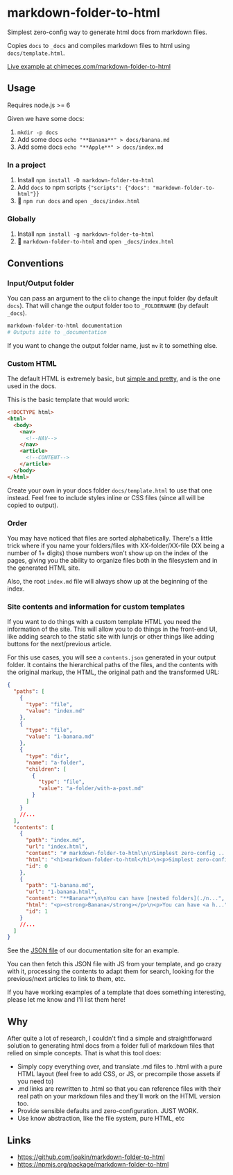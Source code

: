# markdown-folder-to-html

Simplest zero-config way to generate html docs from markdown files.

Copies `docs` to `_docs` and compiles markdown files to html using
`docs/template.html`.

[Live example at chimeces.com/markdown-folder-to-html](http://chimeces.com/markdown-folder-to-html/)

## Usage

Requires node.js >= 6

Given we have some docs:

1. `mkdir -p docs`
2. Add some docs `echo "**Banana**" > docs/banana.md`
3. Add some docs `echo "**Apple**" > docs/index.md`

### In a project

1. Install `npm install -D markdown-folder-to-html`
2. Add `docs` to npm scripts `{"scripts": {"docs": "markdown-folder-to-html"}}`
3. 🎉 `npm run docs` and `open _docs/index.html`

### Globally

1. Install `npm install -g markdown-folder-to-html`
2. 🎉 `markdown-folder-to-html` and `open _docs/index.html`

## Conventions

### Input/Output folder

You can pass an argument to the cli to change the input folder (by default
`docs`). That will change the output folder too to `_FOLDERNAME` (by default
`_docs`).

```bash
markdown-folder-to-html documentation
# Outputs site to _documentation
```

If you want to change the output folder name, just `mv` it to something else.

### Custom HTML

The default HTML is extremely basic, but
[simple and pretty](https://github.com/joakin/markdown-folder-to-html/blob/master/docs/template.html),
and is the one used in the docs.

This is the basic template that would work:

```html
<!DOCTYPE html>
<html>
  <body>
    <nav>
      <!--NAV-->
    </nav>
    <article>
      <!--CONTENT-->
    </article>
  </body>
</html>
```

Create your own in your docs folder `docs/template.html` to use that one
instead. Feel free to include styles inline or CSS files (since all will be
copied to output).

### Order

You may have noticed that files are sorted alphabetically. There's a little
trick where if you name your folders/files with XX-folder/XX-file (XX being a
number of 1+ digits) those numbers won't show up on the index of the pages,
giving you the ability to organize files both in the filesystem and in the
generated HTML site.

Also, the root `index.md` file will always show up at the beginning of the
index.

### Site contents and information for custom templates

If you want to do things with a custom template HTML you need the information of
the site. This will allow you to do things in the front-end UI, like adding
search to the static site with lunrjs or other things like adding buttons for
the next/previous article.

For this use cases, you will see a `contents.json` generated in your output
folder. It contains the hierarchical paths of the files, and the contents with
the original markup, the HTML, the original path and the transformed URL:

```json
{
  "paths": [
    {
      "type": "file",
      "value": "index.md"
    },
    {
      "type": "file",
      "value": "1-banana.md"
    },
    {
      "type": "dir",
      "name": "a-folder",
      "children": [
        {
          "type": "file",
          "value": "a-folder/with-a-post.md"
        }
      ]
    }
    //...
  ],
  "contents": [
    {
      "path": "index.md",
      "url": "index.html",
      "content": "# markdown-folder-to-html\n\nSimplest zero-config ...",
      "html": "<h1>markdown-folder-to-html</h1>\n<p>Simplest zero-config ...",
      "id": 0
    },
    {
      "path": "1-banana.md",
      "url": "1-banana.html",
      "content": "**Banana**\n\nYou can have [nested folders](./n...",
      "html": "<p><strong>Banana</strong></p>\n<p>You can have <a h...",
      "id": 1
    }
    //...
  ]
}
```

See the [JSON file](https://chimeces.com/markdown-folder-to-html/contents.json)
of our documentation site for an example.

You can then fetch this JSON file with JS from your template, and go crazy with
it, processing the contents to adapt them for search, looking for the
previous/next articles to link to them, etc.

If you have working examples of a template that does something interesting,
please let me know and I'll list them here!

## Why

After quite a lot of research, I couldn't find a simple and straightforward
solution to generating html docs from a folder full of markdown files that
relied on simple concepts. That is what this tool does:

- Simply copy everything over, and translate .md files to .html with a pure HTML
  layout (feel free to add CSS, or JS, or precompile those assets if you need
  to)
- .md links are rewritten to .html so that you can reference files with their
  real path on your markdown files and they'll work on the HTML version too.
- Provide sensible defaults and zero-configuration. JUST WORK.
- Use know abstraction, like the file system, pure HTML, etc

## Links

- https://github.com/joakin/markdown-folder-to-html
- https://npmjs.org/package/markdown-folder-to-html
